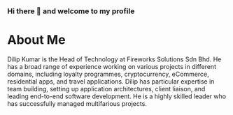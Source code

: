 ### Hi there 👋 and welcome to my profile

<!--
**dilipkumar4813/dilipkumar4813** is a ✨ _special_ ✨ repository because its `README.md` (this file) appears on your GitHub profile.

Here are some ideas to get you started:

- 🔭 I’m currently working on ...
- 🌱 I’m currently learning ...
- 👯 I’m looking to collaborate on ...
- 🤔 I’m looking for help with ...
- 💬 Ask me about ...
- 📫 How to reach me: ...
- 😄 Pronouns: ...
- ⚡ Fun fact: ...
-->

# About Me

Dilip Kumar is the Head of Technology at Fireworks Solutions Sdn Bhd. He has a broad range of experience working on various projects in different domains, including loyalty programmes, cryptocurrency, eCommerce, residential apps, and travel applications. Dilip has particular expertise in team building, setting up application architectures, client liaison, and leading end-to-end software development. He is a highly skilled leader who has successfully managed multifarious projects.
